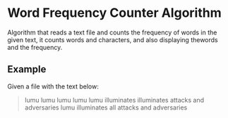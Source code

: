 # Word Frequency Counter Algorithm

Algorithm that reads a text file and counts the frequency of words in the given text, it counts words and characters, and also displaying thewords and the frequency.

## Example

Given a file with the text below:

> lumu lumu lumu lumu lumu illuminates illuminates attacks and adversaries
lumu illuminates all attacks and adversaries
